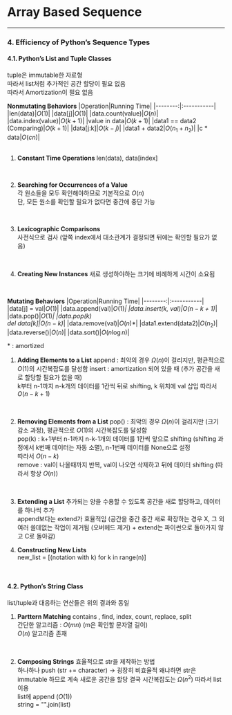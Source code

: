 # Array Based Sequence

- - -

### 4. Efficiency of Python’s Sequence Types

#### 4.1. Python’s List and Tuple Classes
tuple은 immutable한 자료형  
따라서 list처럼 추가적인 공간 할당이 필요 없음  
따라서 Amortization이 필요 없음 

**Nonmutating Behaviors**
|Operation|Running Time|
|--------:|:-----------|
|len(data)|$O(1)$|
|data[j]|$O(1)$|
|data.count(value)|$O(n)$|
|data.index(value)|$O(k + 1)$|
|value in data|$O(k + 1)$|
|data1 == data2<br>(Comparing)|$O(k + 1)$|
|data[j:k]|$O(k - j)$|
|data1 + data2|$O(n_1 + n_2)$|
|c * data|$O(cn)$|  
<br>    

1. **Constant Time Operations**
len(data), data[index]  
<br>

2. **Searching for Occurrences of a Value**    
각 원소들을 모두 확인해야하므로 기본적으로 $O(n)$   
단, 모든 원소를 확인할 필요가 없다면 중간에 중단 가능   
<br>

3. **Lexicographic Comparisons**   
사전식으로 검사 (앞쪽 index에서 대소관계가 결정되면 뒤에는 확인할 필요가 없음)  
<br>

4. **Creating New Instances**
새로 생성하야하는 크기에 비례하게 시간이 소요됨 
<br>

**Mutating Behaviors**
|Operation|Running Time|
|--------:|:-----------|
|data[j] = val|$O(1)$|
|data.append(val)|$O(1)$*|
|data.insert(k, val)|$O(n - k + 1)$*|
|data.pop()|$O(1)$*|
|data.pop(k)<br>del data[k]|$O(n - k)$*|
|data.remove(val)|$O(n)$*|
|data1.extend(data2)|$O(n_2)$|
|data.reverse()|$O(n)$|
|data.sort()|$O(n\log{n})$|

\* : amortized
<br>

1. **Adding Elements to a List**
append : 최악의 경우 $\Omega(n)$이 걸리지만, 평균적으로 $O(1)$의 시간복잡도를 달성함 
insert : amortization 되어 있을 때 (추가 공간을 새로 할당할 필요가 없을 때)  
k부터 n-1까지 n-k개의 데이터를 1칸씩 뒤로 shifting, k 위치에 val 삽입 
따라서 $O(n-k+1)$   
<br>

2. **Removing Elements from a List**
pop() : 최악의 경우 $\Omega(n)$이 걸리지만 (크기 감소 과정), 평균적으로 $O(1)$의 시간복잡도를 달성함    
pop(k) : k+1부터 n-1까지 n-k-1개의 데이터를 1칸씩 앞으로 shifting (shifting 과정에서 k번째 데이터는 자동 소멸), n-1번째 데이터를 None으로 설정  
따라서 $O(n - k)$   
remove : val이 나올때까지 반복, val이 나오면 삭제하고 뒤에 데이터 shifting (따라서 항상 $O(n)$) 
<br>

3. **Extending a List**
추가되는 양을 수용할 수 있도록 공간을 새로 할당하고, 데이터를 하나씩 추가   
append보다는 extend가 효율적임 (공간을 중간 중간 새로 확장하는 경우 X, 그 외 여러 쓸데없는 작업이 제거됨 (오버헤드 제거) + extend는 파이썬으로 돌아가지 않고 C로 돌아감)   

4. **Constructing New Lists**   
new_list = [(notation with k) for k in range(n)]    

<br>

#### 4.2. Python’s String Class
list/tuple과 대응하는 연산들은 위의 결과와 동일 
1. **Parttern Matching**
contains , find, index, count, replace, split   
간단한 알고리즘 : $O(mn)$ (m은 확인할 문자열 길이)     
$O(n)$ 알고리즘 존재    
<br>    

2. **Composing Strings**
효율적으로 str을 제작하는 방법  
하나하나 push (str += character) -> 굉장히 비효율적 
왜냐하면 str은 immutable 하므로 계속 새로운 공간을 할당 
결국 시간복잡도는 $\Omega(n^2)$ 
따라서 list 이용    
list에 append ($O(1)$)  
string = "".join(list)  